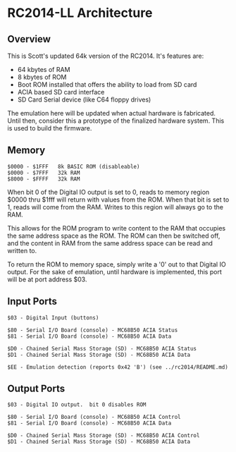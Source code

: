 # RC2014-LL Architecture

## Overview

This is Scott's updated 64k version of the RC2014.  It's features are:

 - 64 kbytes of RAM
 - 8 kbytes of ROM
 - Boot ROM installed that offers the ability to load from SD card
 - ACIA based SD card interface
 - SD Card Serial device (like C64 floppy drives)

The emulation here will be updated when actual hardware is fabricated.
Until then, consider this a prototype of the finalized hardware
system.  This is used to build the firmware.


## Memory

    $0000 - $1FFF	8k BASIC ROM (disableable)
    $0000 - $7FFF	32k RAM
    $8000 - $FFFF	32k RAM


When bit 0 of the Digital IO output is set to 0, reads to memory
region $0000 thru $1fff will return with values from the ROM.  When
that bit is set to 1, reads will come from the RAM.  Writes to this
region will always go to the RAM.

This allows for the ROM program to write content to the RAM that
occupies the same address space as the ROM.  The ROM can then be
switched off, and the content in RAM from the same address space
can be read and written to.

To return the ROM to memory space, simply write a '0' out to that
Digital IO output.  For the sake of emulation, until hardware is
implemented, this port will be at port address $03.


## Input Ports

    $03 - Digital Input (buttons) 

    $80 - Serial I/O Board (console) - MC68B50 ACIA Status
    $81 - Serial I/O Board (console) - MC68B50 ACIA Data

    $D0 - Chained Serial Mass Storage (SD) - MC68B50 ACIA Status
    $D1 - Chained Serial Mass Storage (SD) - MC68B50 ACIA Data

    $EE - Emulation detection (reports 0x42 'B') (see ../rc2014/README.md)


## Output Ports

    $03 - Digital IO output.  bit 0 disables ROM

    $80 - Serial I/O Board (console) - MC68B50 ACIA Control
    $81 - Serial I/O Board (console) - MC68B50 ACIA Data

    $D0 - Chained Serial Mass Storage (SD) - MC68B50 ACIA Control
    $D1 - Chained Serial Mass Storage (SD) - MC68B50 ACIA Data
